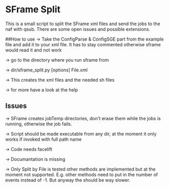 # SFrame Split

This is a small script to split the SFrame xml files and send the jobs to the naf with qsub.
There are some open issues and possible extensions.

##How to use
-> Take the ConfigParse & ConfigSGE part from the example file and add it to your xml file. It has to stay commented otherwise sframe would read it and not work

-> go to the directory where you run sframe from 

-> dir/sframe_split.py [options] File.xml

-> This creates the xml files and the needed sh files

-> for more have a look at the help

## Issues 

-> SFrame creates jobTemp directories, don't erase them while the jobs is running, otherwise the job fails.

-> Script should be made executable from any dir, at the moment it only works if invoked with full path name

-> Code needs facelift

-> Documantation is missing

-> Only Split by File is tested other methods are implemented but at the moment not supported. E.g. other methods need to put in the number of events instead of -1. But anyway the should be way slower.

